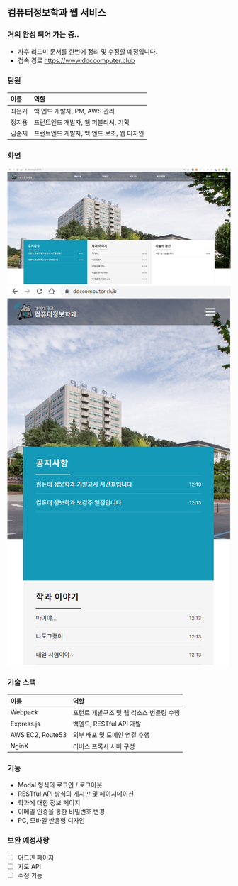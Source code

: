 ## 컴퓨터정보학과 웹 서비스 
### 거의 완성 되어 가는 중..
* 차후 리드미 문서를 한번에 정리 및 수정할 예정입니다.
* 접속 경로
https://www.ddccomputer.club

### 팀원
|이름|역할|
|:---|:---|
|최은기|백 엔드 개발자, PM, AWS 관리|
|정지용|프런트엔드 개발자, 웹 퍼블리셔, 기획|
|김준재|프런트엔드 개발자, 백 엔드 보조, 웹 디자인|

### 화면
![PC](img/PC.png)
![Mobile](img/Mobile.png)

### 기술 스택
|이름|역할|
|:---|:---|
|Webpack|프런트 개발구조 및 웹 리소스 번들링 수행|
|Express.js|백엔드, RESTful API 개발|
|AWS EC2, Route53|외부 배포 및 도메인 연결 수행|
|NginX|리버스 프록시 서버 구성|

### 기능 
* Modal 형식의 로그인 / 로그아웃
* RESTful API 방식의 게시판 및 페이지네이션
* 학과에 대한 정보 페이지
* 이메일 인증을 통한 비밀번호 변경
* PC, 모바일 반응형 디자인

### 보완 예정사항
- [ ] 어드민 페이지  
- [ ] 지도 API
- [ ] 수정 기능